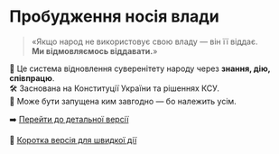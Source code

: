 # Пробудження носія влади

> «Якщо народ не використовує свою владу — він її віддає.  
> **Ми відмовляємось віддавати.**»

📄 Це система відновлення суверенітету народу через **знання, дію, співпрацю**.  
🛠️ Заснована на Конституції України та рішеннях КСУ.  
🧩 Може бути запущена ким завгодно — бо належить усім.

➡️ [Перейти до детальної версії](./system.md)

🏃 [Коротка версія для швидкої дії](./short.system.md)

